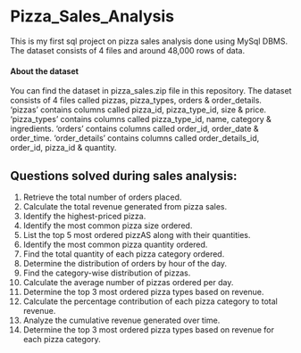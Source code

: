 # Pizza_Sales_Analysis
This is my first sql project on pizza sales analysis done using MySql DBMS. The dataset consists of 4 files and around 48,000 rows of data.
#### About the dataset
You can find the dataset in pizza_sales.zip file in this repository. The dataset consists of 4 files called pizzas, pizza_types, orders & order_details.
‘pizzas’ contains columns called pizza_id, pizza_type_id, size & price.
‘pizza_types’ contains columns called pizza_type_id, name, category & ingredients.
‘orders’ contains columns called order_id, order_date & order_time.
‘order_details’ contains columns called order_details_id, order_id, pizza_id & quantity.
## Questions solved during sales analysis:
1. Retrieve the total number of orders placed.
2. Calculate the total revenue generated from pizza sales.
3. Identify the highest-priced pizza.
4. Identify the most common pizza size ordered. 
5. List the top 5 most ordered pizzAS along with their quantities.
6. Identify the most common pizza quantity ordered.
7. Find the total quantity of each pizza category ordered.
8. Determine the distribution of orders by hour of the day.
9. Find the category-wise distribution of pizzas.
10. Calculate the average number of pizzas ordered per day.
11. Determine the top 3 most ordered pizza types based on revenue.
12. Calculate the percentage contribution of each pizza category to total revenue.
13. Analyze the cumulative revenue generated over time.
14. Determine the top 3 most ordered pizza types based on revenue for each pizza category.
